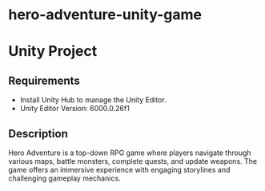 ﻿# hero-adventure-unity-game
# Unity Project
## Requirements
- Install Unity Hub to manage the Unity Editor.
- Unity Editor Version: 6000.0.26f1
## Description
Hero Adventure is a top-down RPG game where players navigate through various maps, battle monsters, complete quests, and update weapons. The game offers an immersive experience with engaging storylines and challenging gameplay mechanics.